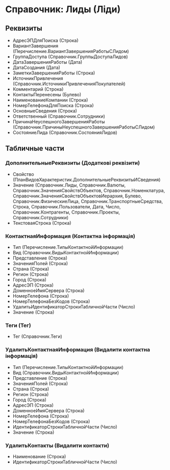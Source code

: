 ﻿# Справочник: Лиды (Ліди)

## Реквизиты

- АдресЭПДляПоиска (Строка)
- ВариантЗавершения (Перечисление.ВариантЗавершенияРаботыСЛидом)
- ГруппаДоступа (Справочник.ГруппыДоступаЛидов)
- ДатаЗавершенияРаботы (Дата)
- ДатаСоздания (Дата)
- ЗаметкиЗавершенияРаботы (Строка)
- ИсточникПривлечения (Справочник.ИсточникиПривлеченияПокупателей)
- Комментарий (Строка)
- КонтактыПеренесены (Булево)
- НаименованиеКомпании (Строка)
- НомерТелефонаДляПоиска (Строка)
- ОсновныеСведения (Строка)
- Ответственный (Справочник.Сотрудники)
- ПричинаНеуспешногоЗавершенияРаботы (Справочник.ПричиныНеуспешногоЗавершенияРаботыСЛидом)
- СостояниеЛида (Справочник.СостоянияЛидов)

## Табличные части

### ДополнительныеРеквизиты (Додаткові реквізити)

- Свойство (ПланВидовХарактеристик.ДополнительныеРеквизитыИСведения)
- Значение (Справочник.Лиды, Справочник.Валюты, Справочник.ЗначенияСвойствОбъектов, Справочник.Номенклатура, Справочник.ЗначенияСвойствОбъектовИерархия, Булево, Справочник.ФизическиеЛица, Справочник.ТранспортныеСредства, Строка, Справочник.Пользователи, Дата, Число, Справочник.Контрагенты, Справочник.Проекты, Справочник.Сотрудники)
- ТекстоваяСтрока (Строка)

### КонтактнаяИнформация (Контактна інформація)

- Тип (Перечисление.ТипыКонтактнойИнформации)
- Вид (Справочник.ВидыКонтактнойИнформации)
- Представление (Строка)
- ЗначенияПолей (Строка)
- Страна (Строка)
- Регион (Строка)
- Город (Строка)
- АдресЭП (Строка)
- ДоменноеИмяСервера (Строка)
- НомерТелефона (Строка)
- НомерТелефонаБезКодов (Строка)
- УдалитьИдентификаторСтрокиТабличнойЧасти (Число)
- Значение (Строка)

### Теги (Тег)

- Тег (Справочник.Теги)

### УдалитьКонтактнаяИнформация (Видалити контактна інформація)

- Тип (Перечисление.ТипыКонтактнойИнформации)
- Вид (Справочник.ВидыКонтактнойИнформации)
- Представление (Строка)
- ЗначенияПолей (Строка)
- Страна (Строка)
- Регион (Строка)
- Город (Строка)
- АдресЭП (Строка)
- ДоменноеИмяСервера (Строка)
- НомерТелефона (Строка)
- НомерТелефонаБезКодов (Строка)
- ИдентификаторСтрокиТабличнойЧасти (Число)
- Значение (Строка)

### УдалитьКонтакты (Видалити контакти)

- Наименование (Строка)
- ИдентификаторСтрокиТабличнойЧасти (Число)

